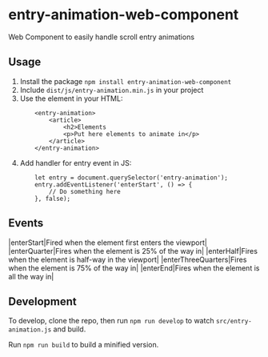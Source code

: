 # entry-animation-web-component
Web Component to easily handle scroll entry animations

## Usage

 1. Install the package `npm install entry-animation-web-component`
 2. Include `dist/js/entry-animation.min.js` in your project
 3. Use the element in your HTML: 
    ```
        <entry-animation>
            <article>
                <h2>Elements
                <p>Put here elements to animate in</p>
            </article>
        </entry-animation>
    ```
 4. Add handler for entry event in JS:
    ```
        let entry = document.querySelector('entry-animation');
        entry.addEventListener('enterStart', () => {
            // Do something here
        }, false);
    ```

## Events

|enterStart|Fired when the element first enters the viewport|
|enterQuarter|Fires when the element is 25% of the way in|
|enterHalf|Fires when the element is half-way in the viewport|
|enterThreeQuarters|Fires when the element is 75% of the way in|
|enterEnd|Fires when the element is all the way in|

## Development

To develop, clone the repo, then run `npm run develop` to watch `src/entry-animation.js` and build.

Run `npm run build` to build a minified version.